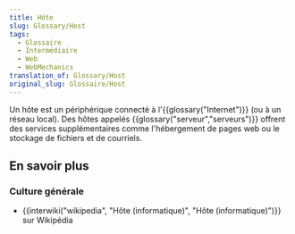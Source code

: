 ```yaml
---
title: Hôte
slug: Glossary/Host
tags:
  - Glossaire
  - Intermédiaire
  - Web
  - WebMechanics
translation_of: Glossary/Host
original_slug: Glossaire/Host
---
```

Un hôte est un périphérique connecté à l'{{glossary("Internet")}} (ou à un réseau local). Des hôtes appelés {{glossary("serveur","serveurs")}} offrent des services supplémentaires comme l'hébergement de pages web ou le stockage de fichiers et de courriels.

## En savoir plus

### Culture générale

- {{interwiki("wikipedia", "Hôte (informatique)", "Hôte (informatique)")}} sur Wikipédia
